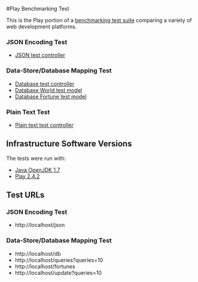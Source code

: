 #Play Benchmarking Test

This is the Play portion of a [benchmarking test suite](../) comparing a variety of web development platforms.

### JSON Encoding Test

* [JSON test controller](app/controllers/Application.java)

### Data-Store/Database Mapping Test

* [Database test controller](app/controllers/Application.java)
* [Database World test model](app/models/World.java)
* [Database Fortune test model](app/models/Fortune.java)

### Plain Text Test

* [Plain text test controller](app/controllers/Application.java)

## Infrastructure Software Versions
The tests were run with:

* [Java OpenJDK 1.7](http://openjdk.java.net/)
* [Play 2.4.2](http://http://www.playframework.com/)

## Test URLs
### JSON Encoding Test

* http://localhost/json

### Data-Store/Database Mapping Test

* http://localhost/db
* http://localhost/queries?queries=10
* http://localhost/fortunes
* http://localhost/update?queries=10

